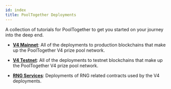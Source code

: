 ```yaml
---
id: index
title: PoolTogether Deployments
---
```


A collection of tutorials for PoolTogether to get you started on your journey into the deep end.

- [**V4 Mainnet**](./mainnet): All of the deployments to production blockchains that make up the PoolTogether V4 prize pool network.

- [**V4 Testnet**](./testnet): All of the deployments to testnet blockchains that make up the PoolTogether V4 prize pool network.

- [**RNG Services**](./rng): Deployments of RNG related contracts used by the V4 deployments.
